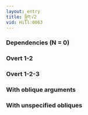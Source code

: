 ```yaml
---
layout: entry
title: སྐྱིག་√2
vid: Hill:0063
---
```

### Dependencies (N = 0)


### Overt 1-2


### Overt 1-2-3


### With oblique arguments


### With unspecified obliques
